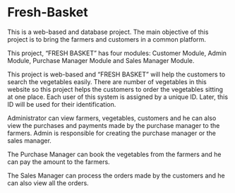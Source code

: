 # Fresh-Basket
This is a web-based and database project. The main objective of this project is to bring the farmers and customers in a common platform.

This project, “FRESH BASKET” has four modules: Customer Module, Admin Module, Purchase Manager Module and Sales Manager Module.

This project is web-based and “FRESH BASKET” will help the customers to search the vegetables easily. There are number of vegetables in this website so this project helps the customers to order the vegetables sitting at one place. Each user of this system is assigned by a unique ID. Later, this ID will be used for their identification.

Administrator can view farmers, vegetables, customers and he can also view the purchases and payments made by the purchase manager to the farmers. Admin is responsible for creating the purchase manager or the sales manager.

The Purchase Manager can book the vegetables from the farmers and he can pay the amount to the farmers.

The Sales Manager can process the orders made by the customers and he can also view all the orders.
